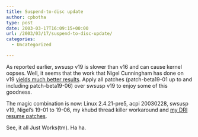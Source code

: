 ```yaml
---
title: Suspend-to-disc update
author: cpbotha
type: post
date: 2003-03-17T16:09:15+00:00
url: /2003/03/17/suspend-to-disc-update/
categories:
  - Uncategorized

---
```

As reported earlier, swsusp v19 is slower than v16 and can cause kernel oopses. Well, it seems that the work that Nigel Cunningham has done on v19 [yields much better results][1]. Apply all patches (patch-beta19-01 up to and including patch-beta19-06) over swsusp v19 to enjoy some of this goodness.

The magic combination is now: Linux 2.4.21-pre5, acpi 20030228, swsusp v19, Nigel’s 19-01 to 19-06, my khubd thread killer workaround and [my DRI resume patches][2].

See, it all Just Works(tm). Ha ha.

 [1]: http://lister.fornax.hu/pipermail/swsusp/2003-March/001930.html
 [2]: http://cpbotha.net/dri_resume.html
